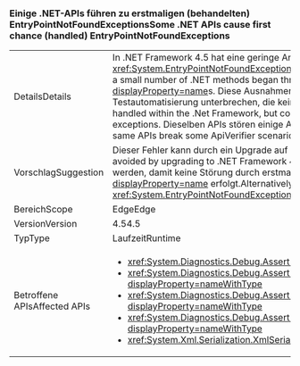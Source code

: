 ### <a name="some-net-apis-cause-first-chance-handled-entrypointnotfoundexceptions"></a><span data-ttu-id="15ba4-101">Einige .NET-APIs führen zu erstmaligen (behandelten) EntryPointNotFoundExceptions</span><span class="sxs-lookup"><span data-stu-id="15ba4-101">Some .NET APIs cause first chance (handled) EntryPointNotFoundExceptions</span></span>

|   |   |
|---|---|
|<span data-ttu-id="15ba4-102">Details</span><span class="sxs-lookup"><span data-stu-id="15ba4-102">Details</span></span>|<span data-ttu-id="15ba4-103">In .NET Framework 4.5 hat eine geringe Anzahl von .NET-Methoden damit begonnen, erstmalige <xref:System.EntryPointNotFoundException?displayProperty=name> auszulösen.</span><span class="sxs-lookup"><span data-stu-id="15ba4-103">In the .NET Framework 4.5, a small number of .NET methods began throwing first chance <xref:System.EntryPointNotFoundException?displayProperty=name>s.</span></span> <span data-ttu-id="15ba4-104">Diese Ausnahmen wurden in .NET Framework behandelt, konnten aber die Testautomatisierung unterbrechen, die keine erstmaligen Ausnahmen erwartete.</span><span class="sxs-lookup"><span data-stu-id="15ba4-104">These exceptions were handled within the .Net Framework, but could break test automation that did not expect the first chance exceptions.</span></span> <span data-ttu-id="15ba4-105">Dieselben APIs stören einige ApiVerifier-Szenarien, wenn „HighVersionLie“ aktiviert ist.</span><span class="sxs-lookup"><span data-stu-id="15ba4-105">These same APIs break some ApiVerifier scenarios when HighVersionLie is enabled.</span></span>|
|<span data-ttu-id="15ba4-106">Vorschlag</span><span class="sxs-lookup"><span data-stu-id="15ba4-106">Suggestion</span></span>|<span data-ttu-id="15ba4-107">Dieser Fehler kann durch ein Upgrade auf .NET Framework 4.5.1 vermieden werden.</span><span class="sxs-lookup"><span data-stu-id="15ba4-107">This bug can be avoided by upgrading to .NET Framework 4.5.1.</span></span> <span data-ttu-id="15ba4-108">Alternativ kann die Testautomatisierung aktualisiert werden, damit keine Störung durch erstmalige <xref:System.EntryPointNotFoundException?displayProperty=name> erfolgt.</span><span class="sxs-lookup"><span data-stu-id="15ba4-108">Alternatively, test automation can be updated to not break on first-chance <xref:System.EntryPointNotFoundException?displayProperty=name>s.</span></span>|
|<span data-ttu-id="15ba4-109">Bereich</span><span class="sxs-lookup"><span data-stu-id="15ba4-109">Scope</span></span>|<span data-ttu-id="15ba4-110">Edge</span><span class="sxs-lookup"><span data-stu-id="15ba4-110">Edge</span></span>|
|<span data-ttu-id="15ba4-111">Version</span><span class="sxs-lookup"><span data-stu-id="15ba4-111">Version</span></span>|<span data-ttu-id="15ba4-112">4.5</span><span class="sxs-lookup"><span data-stu-id="15ba4-112">4.5</span></span>|
|<span data-ttu-id="15ba4-113">Typ</span><span class="sxs-lookup"><span data-stu-id="15ba4-113">Type</span></span>|<span data-ttu-id="15ba4-114">Laufzeit</span><span class="sxs-lookup"><span data-stu-id="15ba4-114">Runtime</span></span>|
|<span data-ttu-id="15ba4-115">Betroffene APIs</span><span class="sxs-lookup"><span data-stu-id="15ba4-115">Affected APIs</span></span>|<ul><li><xref:System.Diagnostics.Debug.Assert(System.Boolean)?displayProperty=nameWithType></li><li><xref:System.Diagnostics.Debug.Assert(System.Boolean,System.String)?displayProperty=nameWithType></li><li><xref:System.Diagnostics.Debug.Assert(System.Boolean,System.String,System.String)?displayProperty=nameWithType></li><li><xref:System.Diagnostics.Debug.Assert(System.Boolean,System.String,System.String,System.Object[])?displayProperty=nameWithType></li><li><xref:System.Xml.Serialization.XmlSerializer.%23ctor(System.Type)?displayProperty=nameWithType></li></ul>|

